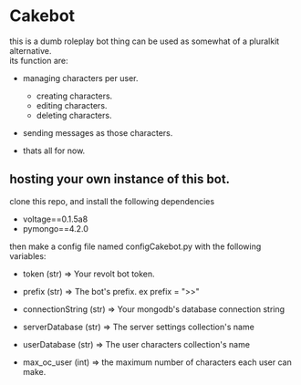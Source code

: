 # Cakebot

this is a dumb roleplay bot thing can be used as somewhat of a pluralkit alternative.\
its function are:
-   managing characters per user.
    -   creating characters.
    -   editing characters.
    -   deleting characters.

-   sending messages as those characters.
-   thats all for now.

##  hosting your own instance of this bot.

clone this repo, and install the following dependencies
-   voltage==0.1.5a8
-   pymongo==4.2.0

then make a config file named configCakebot.py with the following variables:
-   token   (str) => Your revolt bot token.
-   prefix  (str) => The bot's prefix. ex prefix = ">>"

-   connectionString    (str) => Your mongodb's database connection string
-   serverDatabase      (str) => The server settings collection's name
-   userDatabase        (str) => The user characters collection's name

-   max_oc_user (int) => the maximum number of characters each user can make.